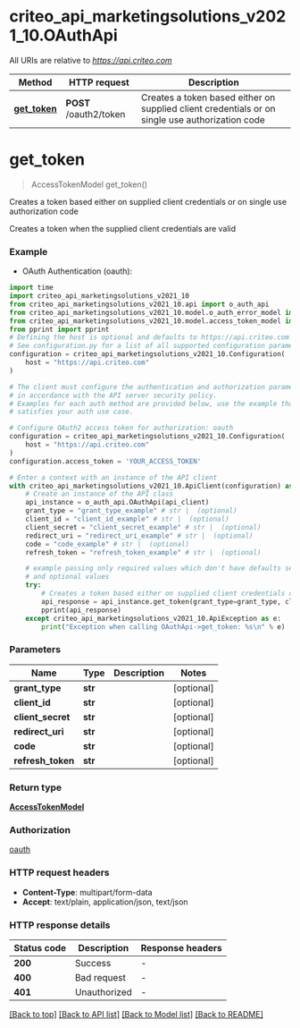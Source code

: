 # criteo_api_marketingsolutions_v2021_10.OAuthApi

All URIs are relative to *https://api.criteo.com*

Method | HTTP request | Description
------------- | ------------- | -------------
[**get_token**](OAuthApi.md#get_token) | **POST** /oauth2/token | Creates a token based either on supplied client credentials or on single use authorization code


# **get_token**
> AccessTokenModel get_token()

Creates a token based either on supplied client credentials or on single use authorization code

Creates a token when the supplied client credentials are valid

### Example

* OAuth Authentication (oauth):
```python
import time
import criteo_api_marketingsolutions_v2021_10
from criteo_api_marketingsolutions_v2021_10.api import o_auth_api
from criteo_api_marketingsolutions_v2021_10.model.o_auth_error_model import OAuthErrorModel
from criteo_api_marketingsolutions_v2021_10.model.access_token_model import AccessTokenModel
from pprint import pprint
# Defining the host is optional and defaults to https://api.criteo.com
# See configuration.py for a list of all supported configuration parameters.
configuration = criteo_api_marketingsolutions_v2021_10.Configuration(
    host = "https://api.criteo.com"
)

# The client must configure the authentication and authorization parameters
# in accordance with the API server security policy.
# Examples for each auth method are provided below, use the example that
# satisfies your auth use case.

# Configure OAuth2 access token for authorization: oauth
configuration = criteo_api_marketingsolutions_v2021_10.Configuration(
    host = "https://api.criteo.com"
)
configuration.access_token = 'YOUR_ACCESS_TOKEN'

# Enter a context with an instance of the API client
with criteo_api_marketingsolutions_v2021_10.ApiClient(configuration) as api_client:
    # Create an instance of the API class
    api_instance = o_auth_api.OAuthApi(api_client)
    grant_type = "grant_type_example" # str |  (optional)
    client_id = "client_id_example" # str |  (optional)
    client_secret = "client_secret_example" # str |  (optional)
    redirect_uri = "redirect_uri_example" # str |  (optional)
    code = "code_example" # str |  (optional)
    refresh_token = "refresh_token_example" # str |  (optional)

    # example passing only required values which don't have defaults set
    # and optional values
    try:
        # Creates a token based either on supplied client credentials or on single use authorization code
        api_response = api_instance.get_token(grant_type=grant_type, client_id=client_id, client_secret=client_secret, redirect_uri=redirect_uri, code=code, refresh_token=refresh_token)
        pprint(api_response)
    except criteo_api_marketingsolutions_v2021_10.ApiException as e:
        print("Exception when calling OAuthApi->get_token: %s\n" % e)
```


### Parameters

Name | Type | Description  | Notes
------------- | ------------- | ------------- | -------------
 **grant_type** | **str**|  | [optional]
 **client_id** | **str**|  | [optional]
 **client_secret** | **str**|  | [optional]
 **redirect_uri** | **str**|  | [optional]
 **code** | **str**|  | [optional]
 **refresh_token** | **str**|  | [optional]

### Return type

[**AccessTokenModel**](AccessTokenModel.md)

### Authorization

[oauth](../README.md#oauth)

### HTTP request headers

 - **Content-Type**: multipart/form-data
 - **Accept**: text/plain, application/json, text/json


### HTTP response details
| Status code | Description | Response headers |
|-------------|-------------|------------------|
**200** | Success |  -  |
**400** | Bad request |  -  |
**401** | Unauthorized |  -  |

[[Back to top]](#) [[Back to API list]](../README.md#documentation-for-api-endpoints) [[Back to Model list]](../README.md#documentation-for-models) [[Back to README]](../README.md)

